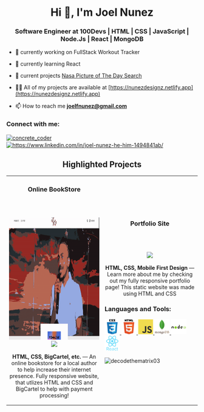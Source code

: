 <h1 align="center">Hi 👋, I'm Joel Nunez</h1>
<h3 align="center">Software Engineer at 100Devs | HTML | CSS | JavaScript | Node.Js | React | MongoDB</h3>

- 🔭 currently working on FullStack Workout Tracker 

- 🔭 currently learning React

- 🔭 current projects [Nasa Picture of The Day Search](https://nasapictureofday.netlify.app)

- 👨‍💻 All of my projects are available at [https://nunezdesignz.netlify.app](https://nunezdesignz.netlify.app)

- 📫 How to reach me **joelfnunez@gmail.com**

<h3 align="left">Connect with me:</h3>
<p align="left">
<a href="https://twitter.com/concrete_coder" target="blank"><img align="center" src="https://raw.githubusercontent.com/rahuldkjain/github-profile-readme-generator/master/src/images/icons/Social/twitter.svg" alt="concrete_coder" height="30" width="40" /></a>
<a href="https://linkedin.com/in/https://www.linkedin.com/in/joel-nunez-he-him-1494841ab/" target="blank"><img align="center" src="https://raw.githubusercontent.com/rahuldkjain/github-profile-readme-generator/master/src/images/icons/Social/linked-in-alt.svg" alt="https://www.linkedin.com/in/joel-nunez-he-him-1494841ab/" height="30" width="40" /></a>
</p>

<!--Project Section -->

<h2 align="center">Highlighted Projects </h2>
<div align="center">
<table>
<tr>
<a href='https://lovefound.bigcartel.com'>
</a>
<td width="50%">
<h3 align="center" color="white">Online BookStore</h2>
<div align="center" >  
<a href='https://lovefound.bigcartel.com' target="_blank">

  <!--Add a gif with Argi's website on it -->
</a>
<br>
<br>
<p>
<img src="https://github.com/DeCodeTheMatrix03/DeCodeTheMatrix03/blob/main/ezgif.com-gif-maker.gif" alt="Bookstore Website" height="322px" width="100%" />

 
<a href="https://lovefound.bigcartel.com" target="_blank">
<img src="https://img.shields.io/badge/-website-green?style=for-the-badge&color=005da8"/>
</a>
</p>
<p><strong>HTML, CSS, BigCartel, etc.</strong> — An online bookstore for a local author to help increase their internet presence. Fully responsive website, that utlizes HTML and CSS and BigCartel to help with payment processing!</p>
 
</div>
</td>
<td width="50%">
<h3 align="center" color="white">Portfolio Site</h2>
<div align="center" >  
<a href='https://nunezdesignz.netlify.app' target = "_blank">
<!-- Add Gif of Portfolio site -->
</a>
<br>
<br>
<p>
<a href='https://nunezdesignz.netlify.app' target="_blank">
<img src="https://img.shields.io/badge/-website-green?style=for-the-badge&color=005da8"/>
</a>
</p>
<p><strong>HTML, CSS, Mobile First Design</strong> — Learn more about me by checking out my fully responsive portfolio page! This static website was made using HTML and CSS </p>
</div>
   <!--
<tr>
<td width="50%">
<h3 align="center" color="white">T&K Nigerian Restaurant</h2>
<div align="center">  
<a href='https://tandkpdx.com/'>
<img src="https://github.com/ssaryonjr/ssaryonjr/blob/main/ezgif.com-gif-maker%20(5).gif?raw=true" alt="Restaurant Website" height="322px" width="100%" />
</a>
<br>
<br>
<p>
<a href="https://github.com/ssaryonjr/T-K-Restaurant-" target="_blank">
<img src="https://img.shields.io/badge/Code-lightgrey?style=for-the-badge&logo=github"/>
</a>  
<a href="https://tandkpdx.com/" target="_blank">
<img src="https://img.shields.io/badge/-website-green?style=for-the-badge&color=005da8"/>
</a>
</p>
<p><strong>JavaScript, jQuery, Bootstrap, CSS3, HTML5</strong> — Designed and deployed a fully responsive desktop and mobile web interface for customers of T&K Restaurant to browse their menu and connect to Door Dash and place orders for delivery or pick up.</p>
</div>
</td>
<td width="50%">
<h3 align="center" color="white">Coding Resources API
</h2>
<div align="center" >  
<a href='https://narutobattlescreen-js.netlify.app/'>
<img src="https://github.com/bytesbybianca/readme-assets/raw/main/profile-images/coding-resources-api.gif?raw=true" alt="Naruto Game" height="322px" width="100%" />
</a>
<br>
<br>
<p>
<a href="https://github.com/the-api-administration/coding-resources-api" target="_blank">
<img src="https://img.shields.io/badge/Code-lightgrey?style=for-the-badge&logo=github"/>
</a>  
<a href="https://coding-resources-api.up.railway.app/" target="_blank">
<img src="https://img.shields.io/badge/-website-green?style=for-the-badge&color=005da8"/>
</a>
</p>
<p><strong>JavaScript, EJS, Node, Express, MongoDB,</strong> — This API serves educational content for a wide variety of computer science topics, languages and technologies relevant to web development.</p>
</div>
</table>

</div>
-->
<h3 align="left">Languages and Tools:</h3>
<p align="left"> <a href="https://www.w3schools.com/css/" target="_blank" rel="noreferrer"> <img src="https://raw.githubusercontent.com/devicons/devicon/master/icons/css3/css3-original-wordmark.svg" alt="css3" width="40" height="40"/> </a> <a href="https://www.w3.org/html/" target="_blank" rel="noreferrer"> <img src="https://raw.githubusercontent.com/devicons/devicon/master/icons/html5/html5-original-wordmark.svg" alt="html5" width="40" height="40"/> </a> <a href="https://developer.mozilla.org/en-US/docs/Web/JavaScript" target="_blank" rel="noreferrer"> <img src="https://raw.githubusercontent.com/devicons/devicon/master/icons/javascript/javascript-original.svg" alt="javascript" width="40" height="40"/> </a> <a href="https://www.mongodb.com/" target="_blank" rel="noreferrer"> <img src="https://raw.githubusercontent.com/devicons/devicon/master/icons/mongodb/mongodb-original-wordmark.svg" alt="mongodb" width="40" height="40"/> </a> <a href="https://nodejs.org" target="_blank" rel="noreferrer"> <img src="https://raw.githubusercontent.com/devicons/devicon/master/icons/nodejs/nodejs-original-wordmark.svg" alt="nodejs" width="40" height="40"/> </a> <a href="https://reactjs.org/" target="_blank" rel="noreferrer"> <img src="https://raw.githubusercontent.com/devicons/devicon/master/icons/react/react-original-wordmark.svg" alt="react" width="40" height="40"/> </a> </p>

<p><img align="center" src="https://github-readme-streak-stats.herokuapp.com/?user=decodethematrix03&" alt="decodethematrix03" /></p>
